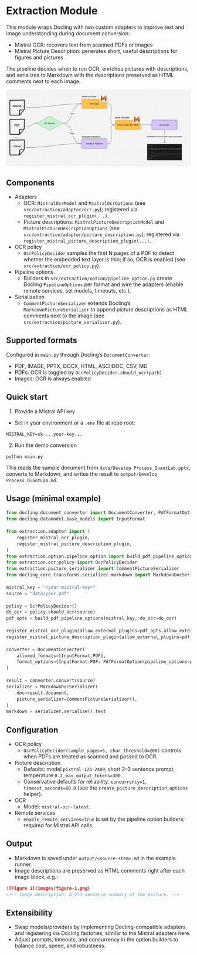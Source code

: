 # Extraction Module

This module wraps Docling with two custom adapters to improve text and image understanding during document conversion:

- Mistral OCR: recovers text from scanned PDFs or images
- Mistral Picture Description: generates short, useful descriptions for figures and pictures

The pipeline decides when to run OCR, enriches pictures with descriptions, and serializes to Markdown with the descriptions preserved as HTML comments next to each image.

![Extraction Flow](../../asset/extraction_flow.png)

## Components

- Adapters
  - OCR: `MistralOcrModel` and `MistralOcrOptions` (see `src/extraction/adapter/ocr.py`); registered via `register_mistral_ocr_plugin(...)`.
  - Picture descriptions: `MistralPictureDescriptionModel` and `MistralPictureDescriptionOptions` (see `src/extraction/adapter/picture_description.py`); registered via `register_mistral_picture_description_plugin(...)`.
- OCR policy
  - `OcrPolicyDecider` samples the first N pages of a PDF to detect whether the embedded text layer is thin; if so, OCR is enabled (see `src/extraction/ocr_policy.py`).
- Pipeline options
  - Builders in `src/extraction/option/pipeline_option.py` create Docling `PipelineOptions` per format and wire the adapters (enable remote services, set models, timeouts, etc.).
- Serialization
  - `CommentPictureSerializer` extends Docling’s `MarkdownPictureSerializer` to append picture descriptions as HTML comments next to the image (see `src/extraction/picture_serializer.py`).

## Supported formats

Configured in `main.py` through Docling’s `DocumentConverter`:

- PDF, IMAGE, PPTX, DOCX, HTML, ASCIIDOC, CSV, MD
- PDFs: OCR is toggled by `OcrPolicyDecider.should_ocr(path)`
- Images: OCR is always enabled

## Quick start

1) Provide a Mistral API key

- Set in your environment or a `.env` file at repo root:

```
MISTRAL_KEY=sk-...your-key...
```

2) Run the demo conversion

```
python main.py
```

This reads the sample document from `data/Develop Process_QuantLab.pptx`, converts to Markdown, and writes the result to `output/Develop Process_QuantLab.md`.

## Usage (minimal example)

```python
from docling.document_converter import DocumentConverter, PdfFormatOption
from docling.datamodel.base_models import InputFormat

from extraction.adapter import (
    register_mistral_ocr_plugin,
    register_mistral_picture_description_plugin,
)
from extraction.option.pipeline_option import build_pdf_pipeline_options
from extraction.ocr_policy import OcrPolicyDecider
from extraction.picture_serializer import CommentPictureSerializer
from docling_core.transforms.serializer.markdown import MarkdownDocSerializer

mistral_key = "<your-mistral-key>"
source = "data/your.pdf"

policy = OcrPolicyDecider()
do_ocr = policy.should_ocr(source)
pdf_opts = build_pdf_pipeline_options(mistral_key, do_ocr=do_ocr)

register_mistral_ocr_plugin(allow_external_plugins=pdf_opts.allow_external_plugins)
register_mistral_picture_description_plugin(allow_external_plugins=pdf_opts.allow_external_plugins)

converter = DocumentConverter(
    allowed_formats=[InputFormat.PDF],
    format_options={InputFormat.PDF: PdfFormatOption(pipeline_options=pdf_opts)},
)

result = converter.convert(source)
serializer = MarkdownDocSerializer(
    doc=result.document,
    picture_serializer=CommentPictureSerializer(),
)
markdown = serializer.serialize().text
```

## Configuration

- OCR policy
  - `OcrPolicyDecider(sample_pages=5, char_threshold=200)` controls when PDFs are treated as scanned and passed to OCR.
- Picture description
  - Defaults: model `pixtral-12b-2409`, short 2–3 sentence prompt, temperature `0.2`, `max_output_tokens=300`.
  - Conservative defaults for reliability: `concurrency=1`, `timeout_seconds=60.0` (see the `create_picture_description_options` helper).
- OCR
  - Model: `mistral-ocr-latest`.
- Remote services
  - `enable_remote_services=True` is set by the pipeline option builders; required for Mistral API calls.

## Output

- Markdown is saved under `output/<source-stem>.md` in the example runner.
- Image descriptions are preserved as HTML comments right after each image block, e.g.:

```markdown
![Figure 1](images/figure-1.png)
<!-- image description: A 2–3 sentence summary of the picture. -->
```

## Extensibility

- Swap models/providers by implementing Docling-compatible adapters and registering via Docling factories, similar to the Mistral adapters here.
- Adjust prompts, timeouts, and concurrency in the option builders to balance cost, speed, and robustness.
